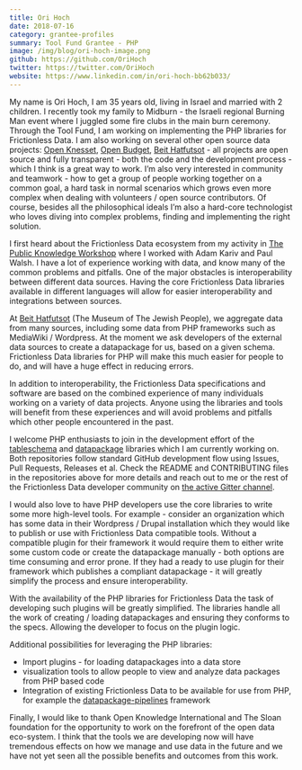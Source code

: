 ```yaml
---
title: Ori Hoch
date: 2018-07-16
category: grantee-profiles
summary: Tool Fund Grantee - PHP
image: /img/blog/ori-hoch-image.png
github: https://github.com/OriHoch
twitter: https://twitter.com/OriHoch
website: https://www.linkedin.com/in/ori-hoch-bb62b033/
---
```


My name is Ori Hoch, I am 35 years old, living in Israel and married with 2 children. I recently took my family to Midburn - the Israeli regional Burning Man event where I juggled some fire clubs in the main burn ceremony. Through the Tool Fund, I am working on implementing the PHP libraries for Frictionless Data. I am also working on several other open source data projects: [Open Knesset](https://github.com/hasadna/Open-Knesset), [Open Budget](https://github.com/OpenBudget/budgetkey-data-pipelines), [Beit Hatfutsot](https://github.com/beit-hatfutsot) - all projects are open source and fully transparent - both the code and the development process - which I think is a great way to work. I’m also very interested in community and teamwork - how to get a group of people working together on a common goal, a hard task in normal scenarios which grows even more complex when dealing with volunteers / open source contributors. Of course, besides all the philosophical ideals I’m also a hard-core technologist who loves diving into complex problems, finding and implementing the right solution.

I first heard about the Frictionless Data ecosystem from my activity in [The Public Knowledge Workshop](http://www.hasadna.org.il/en/) where I worked with Adam Kariv and Paul Walsh. I have a lot of experience working with data, and know many of the common problems and pitfalls. One of the major obstacles is interoperability between different data sources. Having the core Frictionless Data libraries available in different languages will allow for easier interoperability and integrations between sources.

At [Beit Hatfutsot](http://www.bh.org.il/) (The Museum of The Jewish People), we aggregate data from many sources, including some data from PHP frameworks such as MediaWiki / Wordpress. At the moment we ask developers of the external data sources to create a datapackage for us, based on a given schema. Frictionless Data libraries for PHP will make this much easier for people to do, and will have a huge effect in reducing errors.

In addition to interoperability, the Frictionless Data specifications and software are based on the combined experience of many individuals working on a variety of data projects. Anyone using the libraries and tools will benefit from these experiences and will avoid problems and pitfalls which other people encountered in the past.

I welcome PHP enthusiasts to join in the development effort of the [tableschema](https://github.com/frictionlessdata/tableschema-php) and [datapackage](https://github.com/frictionlessdata/datapackage-php) libraries which I am currently working on. Both repositories follow standard GitHub development flow using Issues, Pull Requests, Releases et al. Check the README and CONTRIBUTING files in the repositories above for more details and reach out to me or the rest of the Frictionless Data developer community on [the active Gitter channel](https://gitter.im/frictionlessdata/chat).

I would also love to have PHP developers use the core libraries to write some more high-level tools. For example - consider an organization which has some data in their Wordpress / Drupal installation which they would like to publish or use with Frictionless Data compatible tools. Without a compatible plugin for their framework it would require them to either write some custom code or create the datapackage manually - both options are time consuming and error prone. If they had a ready to use plugin for their framework which publishes a compliant datapackage - it will greatly simplify the process and ensure interoperability.

With the availability of the PHP libraries for Frictionless Data the task of developing such plugins will be greatly simplified. The libraries handle all the work of creating / loading datapackages and ensuring they conforms to the specs. Allowing the developer to focus on the plugin logic.

Additional possibilities for leveraging the PHP libraries:

- Import plugins - for loading datapackages into a data store
- visualization tools to allow people to view and analyze data packages from PHP based code
- Integration of existing Frictionless Data to be available for use from PHP, for example the [datapackage-pipelines](https://github.com/frictionlessdata/datapackage-pipelines) framework

Finally, I would like to thank Open Knowledge International and The Sloan foundation for the opportunity to work on the forefront of the open data eco-system. I think that the tools we are developing now will have tremendous effects on how we manage and use data in the future and we have not yet seen all the possible benefits and outcomes from this work.
